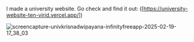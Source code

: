 I made a university website. Go check and find it out: ([https://university-website-ten-virid.vercel.app/])

![screencapture-univkrisnadwipayana-infinityfreeapp-2025-02-19-17_38_03](https://github.com/user-attachments/assets/f0d5f586-b8f1-4690-ab6c-69273d5d98d3)
